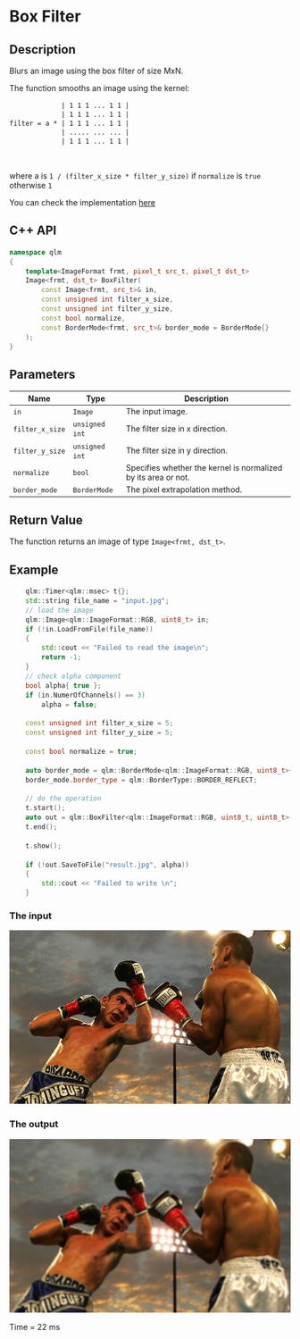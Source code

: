 # Box Filter 

## Description
Blurs an image using the box filter of size MxN.

The function smooths an image using the kernel:
```
             | 1 1 1 ... 1 1 |
             | 1 1 1 ... 1 1 |
filter = a * | 1 1 1 ... 1 1 |
             | ..... ... ... |
             | 1 1 1 ... 1 1 |

 
```
where a is `1 / (filter_x_size * filter_y_size)` if `normalize` is `true` otherwise `1`

You can check the implementation [here](../../../../source/BoxFilter.cpp)

## C++ API
```c++
namespace qlm
{
    template<ImageFormat frmt, pixel_t src_t, pixel_t dst_t>
    Image<frmt, dst_t> BoxFilter(
        const Image<frmt, src_t>& in,
        const unsigned int filter_x_size,
        const unsigned int filter_y_size,
        const bool normalize, 
        const BorderMode<frmt, src_t>& border_mode = BorderMode{}
    );
}
```

## Parameters

| Name           | Type           | Description                                                      |
|----------------|----------------|------------------------------------------------------------------|
| `in`           | `Image`        | The input image.                                                 |
| `filter_x_size`| `unsigned int` | The filter size in x direction.                                  |
| `filter_y_size`| `unsigned int` | The filter size in y direction.                                  |
| `normalize`    | `bool`         | Specifies whether the kernel is normalized by its area or not.   |
| `border_mode`  | `BorderMode` | The pixel extrapolation method.                                    |


## Return Value
The function returns an image of type `Image<frmt, dst_t>`.

## Example

```c++
    qlm::Timer<qlm::msec> t{};
    std::string file_name = "input.jpg";
    // load the image
    qlm::Image<qlm::ImageFormat::RGB, uint8_t> in;
    if (!in.LoadFromFile(file_name))
    {
        std::cout << "Failed to read the image\n";
        return -1;
    }
    // check alpha component
    bool alpha{ true };
    if (in.NumerOfChannels() == 3)
        alpha = false;

    const unsigned int filter_x_size = 5;
    const unsigned int filter_y_size = 5;

    const bool normalize = true;

    auto border_mode = qlm::BorderMode<qlm::ImageFormat::RGB, uint8_t>{};
    border_mode.border_type = qlm::BorderType::BORDER_REFLECT;

    // do the operation
    t.start();
    auto out = qlm::BoxFilter<qlm::ImageFormat::RGB, uint8_t, uint8_t>(in, filter_x_size, filter_y_size, normalize, border_mode);
    t.end();

    t.show();

    if (!out.SaveToFile("result.jpg", alpha))
    {
        std::cout << "Failed to write \n";
    }

```

### The input
![Input Image](input.jpg)
### The output
![Input Image](result.jpg)

Time = 22 ms
